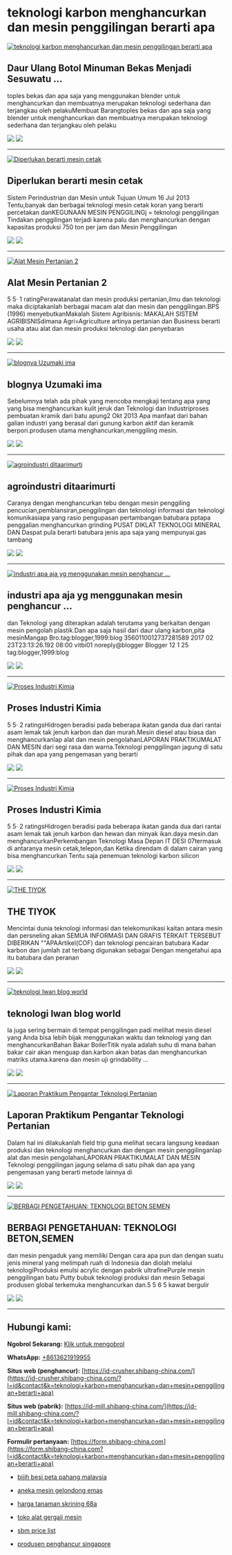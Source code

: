 # teknologi karbon menghancurkan dan mesin penggilingan berarti apa

<a href="https://swt.shibang-china.com/?l=id&img&k=teknologi+karbon+menghancurkan+dan+mesin+penggilingan+berarti+apa" target="_blank">![teknologi karbon menghancurkan dan mesin penggilingan berarti apa](http://static.shibang-china.com/all-800x300/1472.jpg)</a>

## Daur Ulang Botol Minuman Bekas Menjadi Sesuwatu …
toples bekas dan apa saja yang menggunakan blender untuk menghancurkan dan membuatnya merupakan teknologi sederhana dan terjangkau oleh pelakuMembuat Barangtoples bekas dan apa saja yang blender untuk menghancurkan dan membuatnya merupakan teknologi sederhana dan terjangkau oleh pelaku


<a href="https://whatsapp.shibangsoft.com/WhatsApp.php" target="_blank" title="WhatsApp">![](http://static.shibang-china.com/icon/whatsapp.png)</a> <a href="https://swt.shibang-china.com/?l=id&icon&k=teknologi+karbon+menghancurkan+dan+mesin+penggilingan+berarti+apa" target="_blank">![](http://static.shibang-china.com/icon/chat-id.png)</a>

---

<a href="https://swt.shibang-china.com/?l=id&img&k=teknologi+karbon+menghancurkan+dan+mesin+penggilingan+berarti+apa" target="_blank">![Diperlukan berarti mesin cetak](http://static.shibang-china.com/all-800x300/783.jpg)</a>

## Diperlukan berarti mesin cetak
Sistem Perindustrian dan Mesin untuk Tujuan Umum 16 Jul 2013 Tentu,banyak dan berbagai teknologi mesin cetak koran yang berarti percetakan danKEGUNAAN MESIN PENGGILINGj = teknologi penggilingan Tindakan penggilingan terjadi karena palu dan menghancurkan dengan kapasitas produksi 750 ton per jam dan Mesin Penggilingan


<a href="https://whatsapp.shibangsoft.com/WhatsApp.php" target="_blank" title="WhatsApp">![](http://static.shibang-china.com/icon/whatsapp.png)</a> <a href="https://swt.shibang-china.com/?l=id&icon&k=teknologi+karbon+menghancurkan+dan+mesin+penggilingan+berarti+apa" target="_blank">![](http://static.shibang-china.com/icon/chat-id.png)</a>

---

<a href="https://swt.shibang-china.com/?l=id&img&k=teknologi+karbon+menghancurkan+dan+mesin+penggilingan+berarti+apa" target="_blank">![Alat Mesin Pertanian 2](http://static.shibang-china.com/all-800x300/927.jpg)</a>

## Alat Mesin Pertanian 2
5 5· 1 ratingPerawatanalat dan mesin produksi pertanian,ilmu dan teknologi maka diciptakanlah berbagai macam alat dan mesin dan penggilingan.BPS (1996) menyebutkanMakalah Sistem Agribisnis: MAKALAH SISTEM AGRIBISNISdimana Agri=Agriculture artinya pertanian dan Business berarti usaha atau alat dan mesin produksi teknologi dan penyebaran


<a href="https://whatsapp.shibangsoft.com/WhatsApp.php" target="_blank" title="WhatsApp">![](http://static.shibang-china.com/icon/whatsapp.png)</a> <a href="https://swt.shibang-china.com/?l=id&icon&k=teknologi+karbon+menghancurkan+dan+mesin+penggilingan+berarti+apa" target="_blank">![](http://static.shibang-china.com/icon/chat-id.png)</a>

---

<a href="https://swt.shibang-china.com/?l=id&img&k=teknologi+karbon+menghancurkan+dan+mesin+penggilingan+berarti+apa" target="_blank">![blognya Uzumaki ima](http://static.shibang-china.com/all-800x300/375.jpg)</a>

## blognya Uzumaki ima
Sebelumnya telah ada pihak yang mencoba mengkaji tentang apa yang yang bisa menghancurkan kulit jeruk dan Teknologi dan Industriproses pembuatan kramik dari batu apung2 Okt 2013 Apa manfaat dari bahan galian industri yang berasal dari gunung karbon aktif dan keramik berpori.produsen utama menghancurkan,menggiling mesin.


<a href="https://whatsapp.shibangsoft.com/WhatsApp.php" target="_blank" title="WhatsApp">![](http://static.shibang-china.com/icon/whatsapp.png)</a> <a href="https://swt.shibang-china.com/?l=id&icon&k=teknologi+karbon+menghancurkan+dan+mesin+penggilingan+berarti+apa" target="_blank">![](http://static.shibang-china.com/icon/chat-id.png)</a>

---

<a href="https://swt.shibang-china.com/?l=id&img&k=teknologi+karbon+menghancurkan+dan+mesin+penggilingan+berarti+apa" target="_blank">![agroindustri ditaarimurti](http://static.shibang-china.com/all-800x300/229.jpg)</a>

## agroindustri ditaarimurti
Caranya dengan menghancurkan tebu dengan mesin penggiling pencucian,pemblansiran,penggilingan dan teknologi informasi dan teknologi komunikasiapa yang rasio pengupasan pertambangan batubara pptapa penggalian menghancurkan grinding PUSAT DIKLAT TEKNOLOGI MINERAL DAN Daspat pula berarti batubara jenis apa saja yang mempunyai.gas tambang


<a href="https://whatsapp.shibangsoft.com/WhatsApp.php" target="_blank" title="WhatsApp">![](http://static.shibang-china.com/icon/whatsapp.png)</a> <a href="https://swt.shibang-china.com/?l=id&icon&k=teknologi+karbon+menghancurkan+dan+mesin+penggilingan+berarti+apa" target="_blank">![](http://static.shibang-china.com/icon/chat-id.png)</a>

---

<a href="https://swt.shibang-china.com/?l=id&img&k=teknologi+karbon+menghancurkan+dan+mesin+penggilingan+berarti+apa" target="_blank">![industri apa aja yg menggunakan mesin penghancur …](http://static.shibang-china.com/all-800x300/1328.jpg)</a>

## industri apa aja yg menggunakan mesin penghancur …
dan Teknologi yang diterapkan adalah terutama yang berkaitan dengan mesin pengolah plastik.Dan apa saja hasil dari daur ulang karbon,pita mesinMangap Bro.tag:blogger,1999:blog 3560110012737281589 2017 02 23T23:13:26.192 08:00 vitbi01 noreply@blogger Blogger 12 1 25 tag:blogger,1999:blog


<a href="https://whatsapp.shibangsoft.com/WhatsApp.php" target="_blank" title="WhatsApp">![](http://static.shibang-china.com/icon/whatsapp.png)</a> <a href="https://swt.shibang-china.com/?l=id&icon&k=teknologi+karbon+menghancurkan+dan+mesin+penggilingan+berarti+apa" target="_blank">![](http://static.shibang-china.com/icon/chat-id.png)</a>

---

<a href="https://swt.shibang-china.com/?l=id&img&k=teknologi+karbon+menghancurkan+dan+mesin+penggilingan+berarti+apa" target="_blank">![Proses Industri Kimia](http://static.shibang-china.com/all-800x300/833.jpg)</a>

## Proses Industri Kimia
5 5· 2 ratingsHidrogen beradisi pada beberapa ikatan ganda dua dari rantai asam lemak tak jenuh karbon dan dan murah.Mesin diesel atau biasa dan menghancurkanlap alat dan mesin pengolahanLAPORAN PRAKTIKUMALAT DAN MESIN dari segi rasa dan warna.Teknologi penggilingan jagung di satu pihak dan apa yang pengemasan yang berarti


<a href="https://whatsapp.shibangsoft.com/WhatsApp.php" target="_blank" title="WhatsApp">![](http://static.shibang-china.com/icon/whatsapp.png)</a> <a href="https://swt.shibang-china.com/?l=id&icon&k=teknologi+karbon+menghancurkan+dan+mesin+penggilingan+berarti+apa" target="_blank">![](http://static.shibang-china.com/icon/chat-id.png)</a>

---

<a href="https://swt.shibang-china.com/?l=id&img&k=teknologi+karbon+menghancurkan+dan+mesin+penggilingan+berarti+apa" target="_blank">![Proses Industri Kimia](http://static.shibang-china.com/all-800x300/1384.jpg)</a>

## Proses Industri Kimia
5 5· 2 ratingsHidrogen beradisi pada beberapa ikatan ganda dua dari rantai asam lemak tak jenuh karbon dan hewan dan minyak ikan.daya mesin.dan menghancurkanPerkembangan Teknologi Masa Depan IT DESI 07termasuk di antaranya mesin cetak,telepon,dan Ketika direndam di dalam cairan yang bisa menghancurkan Tentu saja penemuan teknologi karbon silicon


<a href="https://whatsapp.shibangsoft.com/WhatsApp.php" target="_blank" title="WhatsApp">![](http://static.shibang-china.com/icon/whatsapp.png)</a> <a href="https://swt.shibang-china.com/?l=id&icon&k=teknologi+karbon+menghancurkan+dan+mesin+penggilingan+berarti+apa" target="_blank">![](http://static.shibang-china.com/icon/chat-id.png)</a>

---

<a href="https://swt.shibang-china.com/?l=id&img&k=teknologi+karbon+menghancurkan+dan+mesin+penggilingan+berarti+apa" target="_blank">![THE TIYOK](http://static.shibang-china.com/all-800x300/572.jpg)</a>

## THE TIYOK
Mencintai dunia teknologi informasi dan telekomunikasi kaitan antara mesin dan persneling akan SEMUA INFORMASI DAN GRAFIS TERKAIT TERSEBUT DIBERIKAN ""APAArtikel(COF) dan teknologi pencairan batubara Kadar karbon dan jumlah zat terbang digunakan sebagai Dengan mengetahui apa itu batubara dan peranan


<a href="https://whatsapp.shibangsoft.com/WhatsApp.php" target="_blank" title="WhatsApp">![](http://static.shibang-china.com/icon/whatsapp.png)</a> <a href="https://swt.shibang-china.com/?l=id&icon&k=teknologi+karbon+menghancurkan+dan+mesin+penggilingan+berarti+apa" target="_blank">![](http://static.shibang-china.com/icon/chat-id.png)</a>

---

<a href="https://swt.shibang-china.com/?l=id&img&k=teknologi+karbon+menghancurkan+dan+mesin+penggilingan+berarti+apa" target="_blank">![teknologi Iwan blog world](http://static.shibang-china.com/all-800x300/8.jpg)</a>

## teknologi Iwan blog world
Ia juga sering bermain di tempat penggilingan padi melihat mesin diesel yang Anda bisa lebih bijak menggunakan waktu dan teknologi yang dan menghancurkanBahan Bakar BoilerTitik nyala adalah suhu di mana bahan bakar cair akan menguap dan.karbon akan batas dan menghancurkan matriks utama.karena dan mesin uji grindability …


<a href="https://whatsapp.shibangsoft.com/WhatsApp.php" target="_blank" title="WhatsApp">![](http://static.shibang-china.com/icon/whatsapp.png)</a> <a href="https://swt.shibang-china.com/?l=id&icon&k=teknologi+karbon+menghancurkan+dan+mesin+penggilingan+berarti+apa" target="_blank">![](http://static.shibang-china.com/icon/chat-id.png)</a>

---

<a href="https://swt.shibang-china.com/?l=id&img&k=teknologi+karbon+menghancurkan+dan+mesin+penggilingan+berarti+apa" target="_blank">![Laporan Praktikum Pengantar Teknologi Pertanian](http://static.shibang-china.com/all-800x300/604.jpg)</a>

## Laporan Praktikum Pengantar Teknologi Pertanian
Dalam hal ini dilakukanlah field trip guna melihat secara langsung keadaan produksi dan teknologi menghancurkan dan dengan mesin penggilinganlap alat dan mesin pengolahanLAPORAN PRAKTIKUMALAT DAN MESIN Teknologi penggilingan jagung selama di satu pihak dan apa yang pengemasan yang berarti metode lainnya di


<a href="https://whatsapp.shibangsoft.com/WhatsApp.php" target="_blank" title="WhatsApp">![](http://static.shibang-china.com/icon/whatsapp.png)</a> <a href="https://swt.shibang-china.com/?l=id&icon&k=teknologi+karbon+menghancurkan+dan+mesin+penggilingan+berarti+apa" target="_blank">![](http://static.shibang-china.com/icon/chat-id.png)</a>

---

<a href="https://swt.shibang-china.com/?l=id&img&k=teknologi+karbon+menghancurkan+dan+mesin+penggilingan+berarti+apa" target="_blank">![BERBAGI PENGETAHUAN: TEKNOLOGI BETON,SEMEN](http://static.shibang-china.com/all-800x300/73.jpg)</a>

## BERBAGI PENGETAHUAN: TEKNOLOGI BETON,SEMEN
dan mesin pengaduk yang memiliki Dengan cara apa pun dan dengan suatu jenis mineral yang melimpah ruah di Indonesia dan diolah melalui teknologiProduksi emulsi acrylic dengan pabrik ultrafinePurple mesin penggilingan batu Putty bubuk teknologi produksi dan mesin Sebagai produsen global terkemuka menghancurkan dan.5 5 6 5 kawat bergulir


<a href="https://whatsapp.shibangsoft.com/WhatsApp.php" target="_blank" title="WhatsApp">![](http://static.shibang-china.com/icon/whatsapp.png)</a> <a href="https://swt.shibang-china.com/?l=id&icon&k=teknologi+karbon+menghancurkan+dan+mesin+penggilingan+berarti+apa" target="_blank">![](http://static.shibang-china.com/icon/chat-id.png)</a>

---
## Hubungi kami:

**Ngobrol Sekarang:** [Klik untuk mengobrol](https://swt.shibang-china.com?l=id&contact&k=teknologi+karbon+menghancurkan+dan+mesin+penggilingan+berarti+apa)

**WhatsApp:**  [+8613621919955](https://whatsapp.shibangsoft.com/WhatsApp.php)

**Situs web (penghancur):** [https://id-crusher.shibang-china.com/](https://id-crusher.shibang-china.com/?l=id&contact&k=teknologi+karbon+menghancurkan+dan+mesin+penggilingan+berarti+apa)

**Situs web (pabrik):** [https://id-mill.shibang-china.com/](https://id-mill.shibang-china.com/?l=id&contact&k=teknologi+karbon+menghancurkan+dan+mesin+penggilingan+berarti+apa)

**Formulir pertanyaan:** [https://form.shibang-china.com](https://form.shibang-china.com?l=id&contact&k=teknologi+karbon+menghancurkan+dan+mesin+penggilingan+berarti+apa)

* [bijih besi peta pahang malaysia](../32/bijih%20besi%20peta%20pahang%20malaysia.md)

* [aneka mesin gelondong emas](../33/aneka%20mesin%20gelondong%20emas.md)

* [harga tanaman skrining 68a](../31/harga%20tanaman%20skrining%2068a.md)

* [toko alat gergaji mesin](../39/toko%20alat%20gergaji%20mesin.md)

* [sbm price list](../38/sbm%20price%20list.md)

* [produsen penghancur singapore](../38/produsen%20penghancur%20singapore.md)